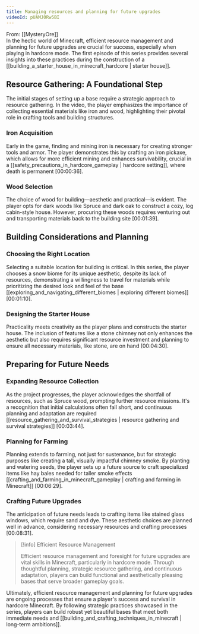 ```yaml
---
title: Managing resources and planning for future upgrades
videoId: pUAMJ0Rw5BI
---
```


From: [[MysteryOre]] <br/> 
In the hectic world of Minecraft, efficient resource management and planning for future upgrades are crucial for success, especially when playing in hardcore mode. The first episode of this series provides several insights into these practices during the construction of a [[building_a_starter_house_in_minecraft_hardcore | starter house]].

## Resource Gathering: A Foundational Step

The initial stages of setting up a base require a strategic approach to resource gathering. In the video, the player emphasizes the importance of collecting essential materials like iron and wood, highlighting their pivotal role in crafting tools and building structures.

### Iron Acquisition

Early in the game, finding and mining iron is necessary for creating stronger tools and armor. The player demonstrates this by crafting an iron pickaxe, which allows for more efficient mining and enhances survivability, crucial in a [[safety_precautions_in_hardcore_gameplay | hardcore setting]], where death is permanent <a class="yt-timestamp" data-t="00:00:36">[00:00:36]</a>.

### Wood Selection

The choice of wood for building—aesthetic and practical—is evident. The player opts for dark woods like Spruce and dark oak to construct a cozy, log cabin-style house. However, procuring these woods requires venturing out and transporting materials back to the building site <a class="yt-timestamp" data-t="00:01:39">[00:01:39]</a>.

## Building Considerations and Planning

### Choosing the Right Location

Selecting a suitable location for building is critical. In this series, the player chooses a snow biome for its unique aesthetic, despite its lack of resources, demonstrating a willingness to travel for materials while prioritizing the desired look and feel of the base [[exploring_and_navigating_different_biomes | exploring different biomes]] <a class="yt-timestamp" data-t="00:01:10">[00:01:10]</a>.

### Designing the Starter House

Practicality meets creativity as the player plans and constructs the starter house. The inclusion of features like a stone chimney not only enhances the aesthetic but also requires significant resource investment and planning to ensure all necessary materials, like stone, are on hand <a class="yt-timestamp" data-t="00:04:30">[00:04:30]</a>.

## Preparing for Future Needs

### Expanding Resource Collection

As the project progresses, the player acknowledges the shortfall of resources, such as Spruce wood, prompting further resource missions. It's a recognition that initial calculations often fall short, and continuous planning and adaptation are required [[resource_gathering_and_survival_strategies | resource gathering and survival strategies]] <a class="yt-timestamp" data-t="00:03:44">[00:03:44]</a>.

### Planning for Farming

Planning extends to farming, not just for sustenance, but for strategic purposes like creating a tall, visually impactful chimney smoke. By planting and watering seeds, the player sets up a future source to craft specialized items like hay bales needed for taller smoke effects [[crafting_and_farming_in_minecraft_gameplay | crafting and farming in Minecraft]] <a class="yt-timestamp" data-t="00:06:29">[00:06:29]</a>.

### Crafting Future Upgrades

The anticipation of future needs leads to crafting items like stained glass windows, which require sand and dye. These aesthetic choices are planned well in advance, considering necessary resources and crafting processes <a class="yt-timestamp" data-t="00:08:31">[00:08:31]</a>.

> [!info] Efficient Resource Management
> 
> Efficient resource management and foresight for future upgrades are vital skills in Minecraft, particularly in hardcore mode. Through thoughtful planning, strategic resource gathering, and continuous adaptation, players can build functional and aesthetically pleasing bases that serve broader gameplay goals.

Ultimately, efficient resource management and planning for future upgrades are ongoing processes that ensure a player's success and survival in hardcore Minecraft. By following strategic practices showcased in the series, players can build robust yet beautiful bases that meet both immediate needs and [[building_and_crafting_techniques_in_minecraft | long-term ambitions]].